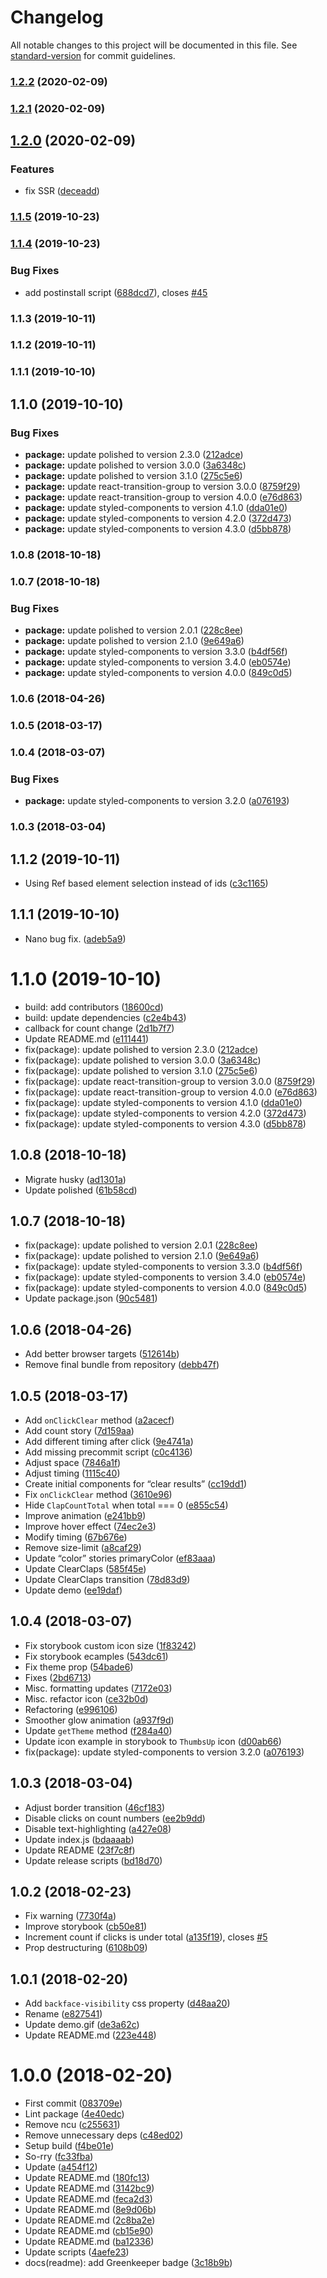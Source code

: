 # Changelog

All notable changes to this project will be documented in this file. See [standard-version](https://github.com/conventional-changelog/standard-version) for commit guidelines.

### [1.2.2](https://github.com/kikobeats/react-clap-button/compare/v1.2.1...v1.2.2) (2020-02-09)

### [1.2.1](https://github.com/kikobeats/react-clap-button/compare/v1.2.0...v1.2.1) (2020-02-09)

## [1.2.0](https://github.com/kikobeats/react-clap-button/compare/v1.1.5...v1.2.0) (2020-02-09)


### Features

* fix SSR ([deceadd](https://github.com/kikobeats/react-clap-button/commit/deceadd2b7490ab93b023ab4243dc46e27c98127))

### [1.1.5](https://github.com/kikobeats/react-clap-button/compare/v1.1.4...v1.1.5) (2019-10-23)

### [1.1.4](https://github.com/kikobeats/react-clap-button/compare/v1.1.3...v1.1.4) (2019-10-23)


### Bug Fixes

* add postinstall script ([688dcd7](https://github.com/kikobeats/react-clap-button/commit/688dcd744ff7209658c5e2d3483b143a421155c6)), closes [#45](https://github.com/kikobeats/react-clap-button/issues/45)

### 1.1.3 (2019-10-11)

### 1.1.2 (2019-10-11)

### 1.1.1 (2019-10-10)

## 1.1.0 (2019-10-10)


### Bug Fixes

* **package:** update polished to version 2.3.0 ([212adce](https://github.com/kikobeats/react-clap-button/commit/212adce17c2c026cdaaf1a6795f55b2e14961987))
* **package:** update polished to version 3.0.0 ([3a6348c](https://github.com/kikobeats/react-clap-button/commit/3a6348cab2c7c2f04e98624506b354d02f25ef2e))
* **package:** update polished to version 3.1.0 ([275c5e6](https://github.com/kikobeats/react-clap-button/commit/275c5e6ce5bc3e6a9b151c10f880e33ef2c59aae))
* **package:** update react-transition-group to version 3.0.0 ([8759f29](https://github.com/kikobeats/react-clap-button/commit/8759f294282f4c1c1aabe540fa8aa0a806a8b446))
* **package:** update react-transition-group to version 4.0.0 ([e76d863](https://github.com/kikobeats/react-clap-button/commit/e76d863a08f4036d81e8f0dbb3674a9abae66219))
* **package:** update styled-components to version 4.1.0 ([dda01e0](https://github.com/kikobeats/react-clap-button/commit/dda01e03887adb55ba9364661f7840d23a8cd44a))
* **package:** update styled-components to version 4.2.0 ([372d473](https://github.com/kikobeats/react-clap-button/commit/372d4738e35f2604cb18814945965363f57f85eb))
* **package:** update styled-components to version 4.3.0 ([d5bb878](https://github.com/kikobeats/react-clap-button/commit/d5bb87861a76a7f1582533af64e6eaa7a6a43b9c))

### 1.0.8 (2018-10-18)

### 1.0.7 (2018-10-18)


### Bug Fixes

* **package:** update polished to version 2.0.1 ([228c8ee](https://github.com/kikobeats/react-clap-button/commit/228c8eeb4117230dcd3d6eccff8367f2f9c8ef79))
* **package:** update polished to version 2.1.0 ([9e649a6](https://github.com/kikobeats/react-clap-button/commit/9e649a62a513894def705912c152c5cb50ecb5ad))
* **package:** update styled-components to version 3.3.0 ([b4df56f](https://github.com/kikobeats/react-clap-button/commit/b4df56fbd3af5d894d6efbdf3b1b23ce742aa0c0))
* **package:** update styled-components to version 3.4.0 ([eb0574e](https://github.com/kikobeats/react-clap-button/commit/eb0574e60452435e51717f5ceb73018bb1313440))
* **package:** update styled-components to version 4.0.0 ([849c0d5](https://github.com/kikobeats/react-clap-button/commit/849c0d5dc466fc320ad11ddd50aef9c571aed1fa))

### 1.0.6 (2018-04-26)

### 1.0.5 (2018-03-17)

### 1.0.4 (2018-03-07)


### Bug Fixes

* **package:** update styled-components to version 3.2.0 ([a076193](https://github.com/kikobeats/react-clap-button/commit/a0761936ec55b3bfbaa902f9a202a76a1ffec393))

### 1.0.3 (2018-03-04)

<a name="1.1.2"></a>
## 1.1.2 (2019-10-11)

* Using Ref based element selection instead of ids ([c3c1165](https://github.com/kikobeats/react-clap-button/commit/c3c1165))



<a name="1.1.1"></a>
## 1.1.1 (2019-10-10)

* Nano bug fix. ([adeb5a9](https://github.com/kikobeats/react-clap-button/commit/adeb5a9))



<a name="1.1.0"></a>
# 1.1.0 (2019-10-10)

* build: add contributors ([18600cd](https://github.com/kikobeats/react-clap-button/commit/18600cd))
* build: update dependencies ([c2e4b43](https://github.com/kikobeats/react-clap-button/commit/c2e4b43))
* callback for count change ([2d1b7f7](https://github.com/kikobeats/react-clap-button/commit/2d1b7f7))
* Update README.md ([e111441](https://github.com/kikobeats/react-clap-button/commit/e111441))
* fix(package): update polished to version 2.3.0 ([212adce](https://github.com/kikobeats/react-clap-button/commit/212adce))
* fix(package): update polished to version 3.0.0 ([3a6348c](https://github.com/kikobeats/react-clap-button/commit/3a6348c))
* fix(package): update polished to version 3.1.0 ([275c5e6](https://github.com/kikobeats/react-clap-button/commit/275c5e6))
* fix(package): update react-transition-group to version 3.0.0 ([8759f29](https://github.com/kikobeats/react-clap-button/commit/8759f29))
* fix(package): update react-transition-group to version 4.0.0 ([e76d863](https://github.com/kikobeats/react-clap-button/commit/e76d863))
* fix(package): update styled-components to version 4.1.0 ([dda01e0](https://github.com/kikobeats/react-clap-button/commit/dda01e0))
* fix(package): update styled-components to version 4.2.0 ([372d473](https://github.com/kikobeats/react-clap-button/commit/372d473))
* fix(package): update styled-components to version 4.3.0 ([d5bb878](https://github.com/kikobeats/react-clap-button/commit/d5bb878))



<a name="1.0.8"></a>
## 1.0.8 (2018-10-18)

* Migrate husky ([ad1301a](https://github.com/kikobeats/react-clap-button/commit/ad1301a))
* Update polished ([61b58cd](https://github.com/kikobeats/react-clap-button/commit/61b58cd))



<a name="1.0.7"></a>
## 1.0.7 (2018-10-18)

* fix(package): update polished to version 2.0.1 ([228c8ee](https://github.com/kikobeats/react-clap-button/commit/228c8ee))
* fix(package): update polished to version 2.1.0 ([9e649a6](https://github.com/kikobeats/react-clap-button/commit/9e649a6))
* fix(package): update styled-components to version 3.3.0 ([b4df56f](https://github.com/kikobeats/react-clap-button/commit/b4df56f))
* fix(package): update styled-components to version 3.4.0 ([eb0574e](https://github.com/kikobeats/react-clap-button/commit/eb0574e))
* fix(package): update styled-components to version 4.0.0 ([849c0d5](https://github.com/kikobeats/react-clap-button/commit/849c0d5))
* Update package.json ([90c5481](https://github.com/kikobeats/react-clap-button/commit/90c5481))



<a name="1.0.6"></a>
## 1.0.6 (2018-04-26)

* Add better browser targets ([512614b](https://github.com/kikobeats/react-clap-button/commit/512614b))
* Remove final bundle from repository ([debb47f](https://github.com/kikobeats/react-clap-button/commit/debb47f))



<a name="1.0.5"></a>
## 1.0.5 (2018-03-17)

* Add `onClickClear` method ([a2acecf](https://github.com/kikobeats/react-clap-button/commit/a2acecf))
* Add count story ([7d159aa](https://github.com/kikobeats/react-clap-button/commit/7d159aa))
* Add different timing after click ([9e4741a](https://github.com/kikobeats/react-clap-button/commit/9e4741a))
* Add missing precommit script ([c0c4136](https://github.com/kikobeats/react-clap-button/commit/c0c4136))
* Adjust space ([7846a1f](https://github.com/kikobeats/react-clap-button/commit/7846a1f))
* Adjust timing ([1115c40](https://github.com/kikobeats/react-clap-button/commit/1115c40))
* Create initial components for “clear results” ([cc19dd1](https://github.com/kikobeats/react-clap-button/commit/cc19dd1))
* Fix `onClickClear` method ([3610e96](https://github.com/kikobeats/react-clap-button/commit/3610e96))
* Hide `ClapCountTotal` when total === 0 ([e855c54](https://github.com/kikobeats/react-clap-button/commit/e855c54))
* Improve animation ([e241bb9](https://github.com/kikobeats/react-clap-button/commit/e241bb9))
* Improve hover effect ([74ec2e3](https://github.com/kikobeats/react-clap-button/commit/74ec2e3))
* Modify timing ([67b676e](https://github.com/kikobeats/react-clap-button/commit/67b676e))
* Remove size-limit ([a8caf29](https://github.com/kikobeats/react-clap-button/commit/a8caf29))
* Update “color” stories primaryColor ([ef83aaa](https://github.com/kikobeats/react-clap-button/commit/ef83aaa))
* Update ClearClaps ([585f45e](https://github.com/kikobeats/react-clap-button/commit/585f45e))
* Update ClearClaps transition ([78d83d9](https://github.com/kikobeats/react-clap-button/commit/78d83d9))
* Update demo ([ee19daf](https://github.com/kikobeats/react-clap-button/commit/ee19daf))



<a name="1.0.4"></a>
## 1.0.4 (2018-03-07)

* Fix storybook custom icon size ([1f83242](https://github.com/kikobeats/react-clap-button/commit/1f83242))
* Fix storybook ecamples ([543dc61](https://github.com/kikobeats/react-clap-button/commit/543dc61))
* Fix theme prop ([54bade6](https://github.com/kikobeats/react-clap-button/commit/54bade6))
* Fixes ([2bd6713](https://github.com/kikobeats/react-clap-button/commit/2bd6713))
* Misc. formatting updates ([7172e03](https://github.com/kikobeats/react-clap-button/commit/7172e03))
* Misc. refactor icon ([ce32b0d](https://github.com/kikobeats/react-clap-button/commit/ce32b0d))
* Refactoring ([e996106](https://github.com/kikobeats/react-clap-button/commit/e996106))
* Smoother glow animation ([a937f9d](https://github.com/kikobeats/react-clap-button/commit/a937f9d))
* Update `getTheme` method ([f284a40](https://github.com/kikobeats/react-clap-button/commit/f284a40))
* Update icon example in storybook to `ThumbsUp` icon ([d00ab66](https://github.com/kikobeats/react-clap-button/commit/d00ab66))
* fix(package): update styled-components to version 3.2.0 ([a076193](https://github.com/kikobeats/react-clap-button/commit/a076193))



<a name="1.0.3"></a>
## 1.0.3 (2018-03-04)

* Adjust border transition ([46cf183](https://github.com/kikobeats/react-clap-button/commit/46cf183))
* Disable clicks on count numbers ([ee2b9dd](https://github.com/kikobeats/react-clap-button/commit/ee2b9dd))
* Disable text-highlighting ([a427e08](https://github.com/kikobeats/react-clap-button/commit/a427e08))
* Update index.js ([bdaaaab](https://github.com/kikobeats/react-clap-button/commit/bdaaaab))
* Update README ([23f7c8f](https://github.com/kikobeats/react-clap-button/commit/23f7c8f))
* Update release scripts ([bd18d70](https://github.com/kikobeats/react-clap-button/commit/bd18d70))



<a name="1.0.2"></a>
## 1.0.2 (2018-02-23)

* Fix warning ([7730f4a](https://github.com/kikobeats/react-clap-button/commit/7730f4a))
* Improve storybook ([cb50e81](https://github.com/kikobeats/react-clap-button/commit/cb50e81))
* Increment count if clicks is under total ([a135f19](https://github.com/kikobeats/react-clap-button/commit/a135f19)), closes [#5](https://github.com/kikobeats/react-clap-button/issues/5)
* Prop destructuring ([6108b09](https://github.com/kikobeats/react-clap-button/commit/6108b09))



<a name="1.0.1"></a>
## 1.0.1 (2018-02-20)

* Add `backface-visibility` css property ([d48aa20](https://github.com/kikobeats/react-clap-button/commit/d48aa20))
* Rename ([e827541](https://github.com/kikobeats/react-clap-button/commit/e827541))
* Update demo.gif ([de3a62c](https://github.com/kikobeats/react-clap-button/commit/de3a62c))
* Update README.md ([223e448](https://github.com/kikobeats/react-clap-button/commit/223e448))



<a name="1.0.0"></a>
# 1.0.0 (2018-02-20)

* First commit ([083709e](https://github.com/kikobeats/react-clap-button/commit/083709e))
* Lint package ([4e40edc](https://github.com/kikobeats/react-clap-button/commit/4e40edc))
* Remove ncu ([c255631](https://github.com/kikobeats/react-clap-button/commit/c255631))
* Remove unnecessary deps ([c48ed02](https://github.com/kikobeats/react-clap-button/commit/c48ed02))
* Setup build ([f4be01e](https://github.com/kikobeats/react-clap-button/commit/f4be01e))
* So-rry ([fc33fba](https://github.com/kikobeats/react-clap-button/commit/fc33fba))
* Update ([a454f12](https://github.com/kikobeats/react-clap-button/commit/a454f12))
* Update README.md ([180fc13](https://github.com/kikobeats/react-clap-button/commit/180fc13))
* Update README.md ([3142bc9](https://github.com/kikobeats/react-clap-button/commit/3142bc9))
* Update README.md ([feca2d3](https://github.com/kikobeats/react-clap-button/commit/feca2d3))
* Update README.md ([8e9d06b](https://github.com/kikobeats/react-clap-button/commit/8e9d06b))
* Update README.md ([2c8ba2e](https://github.com/kikobeats/react-clap-button/commit/2c8ba2e))
* Update README.md ([cb15e90](https://github.com/kikobeats/react-clap-button/commit/cb15e90))
* Update README.md ([ba12336](https://github.com/kikobeats/react-clap-button/commit/ba12336))
* Update scripts ([4aefe23](https://github.com/kikobeats/react-clap-button/commit/4aefe23))
* docs(readme): add Greenkeeper badge ([3c18b9b](https://github.com/kikobeats/react-clap-button/commit/3c18b9b))
